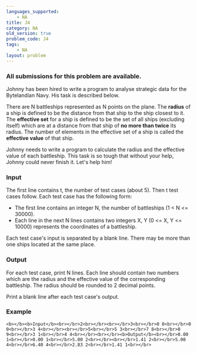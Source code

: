 ```yaml
---
languages_supported:
    - NA
title: J4
category: NA
old_version: true
problem_code: J4
tags:
    - NA
layout: problem
---
```

###  All submissions for this problem are available. 

Johnny has been hired to write a program to analyse strategic data for the Bytelandian Navy. His task is described below.

There are N battleships represented as N points on the plane. The **radius** of a ship is defined to be the distance from that ship to the ship closest to it. The **effective set** for a ship is defined to be the set of all ships (excluding itself) which are at a distance from that ship of **no more than twice** its radius. The number of elements in the effective set of a ship is called the **effective value** of that ship.

Johnny needs to write a program to calculate the radius and the effective value of each battleship. This task is so tough that without your help, Johnny could never finish it. Let's help him!

### Input

The first line contains t, the number of test cases (about 5). Then t test cases follow. Each test case has the following form:

- The first line contains an integer N, the number of battleships (1 < N <= 30000).
- Each line in the next N lines contains two integers X, Y (0 <= X, Y <= 10000) represents the coordinates of a battleship.

Each test case's input is separated by a blank line. There may be more than one ships located at the same place.

### Output

For each test case, print N lines. Each line should contain two numbers which are the radius and the effective value of the corresponding battleship. The radius should be rounded to 2 decimal points.

Print a blank line after each test case's output.

### Example

`<b></b><b>Input</b><br></br>2<br></br><br></br>3<br></br>0 0<br></br>0 0<br></br>3 4<br></br><br></br>5<br></br>5 3<br></br>7 8<br></br>0 9<br></br>3 1<br></br>4 4<br></br><br></br><b>Output</b><br></br>0.00 1<br></br>0.00 1<br></br>5.00 2<br></br><br></br>1.41 2<br></br>5.00 4<br></br>6.40 4<br></br>2.83 2<br></br>1.41 1<br></br>`
